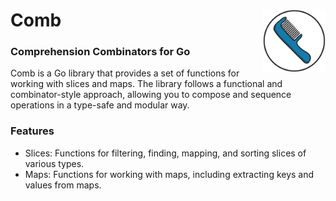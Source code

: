 # Comb <img src="./static/logo.svg" align="right" height="100"/>

### Comprehension Combinators for Go

Comb is a Go library that provides a set of functions for working with slices and maps. The library follows a functional and combinator-style approach, allowing you to compose and sequence operations in a type-safe and modular way.

### Features

* Slices: Functions for filtering, finding, mapping, and sorting slices of various types.
* Maps: Functions for working with maps, including extracting keys and values from maps.
